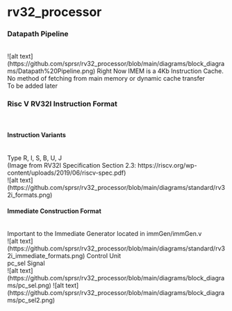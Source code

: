 # rv32_processor

<h3>Datapath Pipeline </h3><br>
![alt text](https://github.com/sprsr/rv32_processor/blob/main/diagrams/block_diagrams/Datapath%20Pipeline.png)
Right Now IMEM is a 4Kb Instruction Cache.  No method of fetching from main memory or dynamic cache transfer <br>
To be added later <br>
<h3>Risc V RV32I Instruction Format </h3><br>
<h4> Instruction Variants </h4> <br>
Type R, I, S, B, U, J <br>
(Image from RV32I Specification Section 2.3: https://riscv.org/wp-content/uploads/2019/06/riscv-spec.pdf) <br>
![alt text](https://github.com/sprsr/rv32_processor/blob/main/diagrams/standard/rv32i_formats.png)
<h4> Immediate Construction Format </h4><br>
Important to the Immediate Generator located in immGen/immGen.v <br>
![alt text](https://github.com/sprsr/rv32_processor/blob/main/diagrams/standard/rv32i_immediate_formats.png)
Control Unit <br>
pc_sel Signal <br> 
![alt text](https://github.com/sprsr/rv32_processor/blob/main/diagrams/block_diagrams/pc_sel.png)
![alt text](https://github.com/sprsr/rv32_processor/blob/main/diagrams/block_diagrams/pc_sel2.png)
